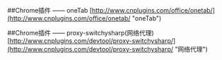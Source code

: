 ##Chrome插件 —— oneTab
[http://www.cnplugins.com/office/onetab/](http://www.cnplugins.com/office/onetab/ "oneTab")

##Chrome插件 —— proxy-switchysharp(网络代理)
[http://www.cnplugins.com/devtool/proxy-switchysharp/](http://www.cnplugins.com/devtool/proxy-switchysharp/ "网络代理")